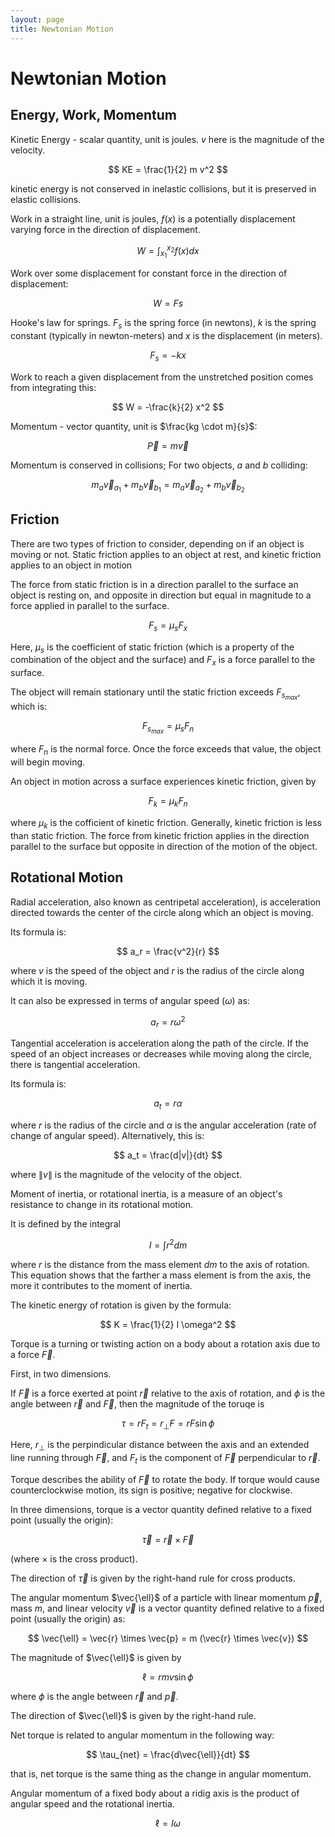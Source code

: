 ```yaml
---
layout: page
title: Newtonian Motion
---
```


# Newtonian Motion

## Energy, Work, Momentum

Kinetic Energy - scalar quantity, unit is joules. $v$ here is the magnitude of the velocity.

$$ KE = \frac{1}{2} m v^2 $$

kinetic energy is not conserved in inelastic collisions, but it is preserved in elastic collisions.


Work in a straight line, unit is joules, $f(x)$ is a potentially displacement varying force in the direction of displacement.

$$ W = \int_{x_1}^{x_2} f(x) dx $$


Work over some displacement for constant force in the direction of displacement:

$$ W = Fs $$

Hooke's law for springs. $F_s$ is the spring force (in newtons), $k$ is the spring constant (typically in newton-meters) and $x$ is the displacement (in meters).

$$ F_s = -kx $$

Work to reach a given displacement from the unstretched position comes from integrating this:

$$ W = -\frac{k}{2} x^2 $$

Momentum - vector quantity, unit is $\frac{kg \cdot m}{s}$:

$$ \vec{P} = m\vec{v} $$

Momentum is conserved in collisions; For two objects, $a$ and $b$ colliding:


$$ m_{a} \vec{v}_{a_1} + m_{b} \vec{v}_{b_1} = m_{a} \vec{v}_{a_2} + m_{b} \vec{v}_{b_2} $$

## Friction

There are two types of friction to consider, depending on if an object is moving or not. Static friction applies to an object at rest, and kinetic friction applies to an object in motion

The force from static friction is in a direction parallel to the surface an object is resting on, and opposite in direction but equal in magnitude to a force applied in parallel to the surface.

$$ F_s = \mu_s F_x $$

Here, $\mu_s$ is the coefficient of static friction (which is a property of the combination of the object and the surface) and $F_x$ is a force parallel to the surface.

The object will remain stationary until the static friction exceeds $F_{s_{max}}$, which is:

$$ F_{s_{max}} = \mu_s F_n $$

where $F_n$ is the normal force. Once the force exceeds that value, the object will begin moving.

An object in motion across a surface experiences kinetic friction, given by

$$ F_k = \mu_k F_n $$

where $\mu_k$ is the cofficient of kinetic friction. Generally, kinetic friction is less than static friction. The force from kinetic friction applies in the direction parallel to the surface but opposite in direction of the motion of the object.

## Rotational Motion

Radial acceleration, also known as centripetal acceleration), is acceleration directed towards the center of the circle along which an object is moving.

Its formula is:

$$ a_r = \frac{v^2}{r} $$

where $v$ is the speed of the object and $r$ is the radius of the circle along which it is moving.

It can also be expressed in terms of angular speed ($\omega$) as:

$$ a_r = r \omega^2 $$


Tangential acceleration is acceleration along the path of the circle. If the speed of an object increases or decreases while moving along the circle, there is tangential acceleration.

Its formula is:

$$ a_t = r \alpha $$

where $r$ is the radius of the circle and $\alpha$ is the angular acceleration (rate of change of angular speed). Alternatively, this is:


$$ a_t = \frac{d|v|}{dt} $$

where $\|v\|$ is the magnitude of the velocity of the object.

Moment of inertia, or rotational inertia, is a measure of an object's resistance to change in its rotational motion.

It is defined by the integral


$$ I = \int r^2 dm $$

where $r$ is the distance from the mass element $dm$ to the axis of rotation. This equation shows that the farther a mass element is from the axis, the more it contributes to the moment of inertia.

The kinetic energy of rotation is given by the formula:

$$ K = \frac{1}{2} I \omega^2 $$

Torque is a turning or twisting action on a body about a rotation axis due to a force $\vec{F}$.

First, in two dimensions.

If $\vec{F}$ is a force exerted at point $\vec{r}$ relative to the axis of rotation, and $\phi$ is the angle between $\vec{r}$ and $\vec{F}$, then the magnitude of the toruqe is

$$ \tau = r F_t = r_\bot F =  r F \sin{\phi} $$

Here, $r_\bot$ is the perpindicular distance between the axis and an extended line running through $\vec{F}$, and $F_t$ is the component of $\vec{F}$ perpendicular to $\vec{r}$.

Torque describes the ability of $\vec{F}$ to rotate the body. If torque would cause counterclockwise motion, its sign is positive; negative for clockwise.

In three dimensions, torque is a vector quantity defined relative to a fixed point (usually the origin):

$$ \vec{\tau} = \vec{r} \times \vec{F} $$

(where $\times$ is the cross product).

The direction of $\vec{\tau}$ is given by the right-hand rule for cross products.

The angular momentum $\vec{\ell}$ of a particle with linear momentum $\vec{p}$, mass $m$, and linear velocity $\vec{v}$ is a vector quantity defined relative to a fixed point (usually the origin) as:


$$ \vec{\ell} = \vec{r} \times \vec{p} = m (\vec{r} \times \vec{v}) $$

The magnitude of $\vec{\ell}$ is given by

$$ \ell = rmv \sin{\phi} $$

where $\phi$ is the angle between $\vec{r}$ and $\vec{p}$.

The direction of $\vec{\ell}$ is given by the right-hand rule.

Net torque is related to angular momentum in the following way:

$$ \tau_{net} = \frac{d\vec{\ell}}{dt} $$

that is, net torque is the same thing as the change in angular momentum.


Angular momentum of a fixed body about a ridig axis is the product of angular speed and the rotational inertia.

$$ \ell = I\omega $$
